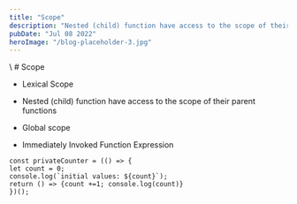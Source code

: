 ```yaml
---
title: "Scope"
description: "Nested (child) function have access to the scope of their parent functions"
pubDate: "Jul 08 2022"
heroImage: "/blog-placeholder-3.jpg"
---
```


\ # Scope

- Lexical Scope

- Nested (child) function have access to the scope of their parent functions

- Global scope

- Immediately Invoked Function Expression

```
const privateCounter = (() => {
let count = 0;
console.log(`initial values: ${count}`);
return () => {count +=1; console.log(count)}
})();
```
